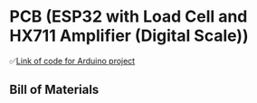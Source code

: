# PCB (ESP32 with Load Cell and HX711 Amplifier (Digital Scale))

✅[Link of code for Arduino project ](https://randomnerdtutorials.com/esp32-load-cell-hx711/)

## Bill of Materials
